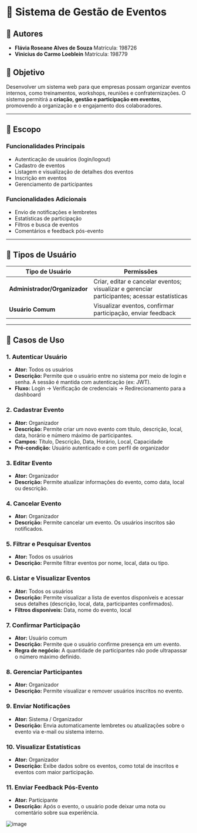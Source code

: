 # 📄 Sistema de Gestão de Eventos

## 👥 Autores

* **Flávia Roseane Alves de Souza**
  Matrícula: 198726
* **Vinicius do Carmo Loeblein**
  Matrícula: 198779

## 🎯 Objetivo

Desenvolver um sistema web para que empresas possam organizar eventos internos, como treinamentos, workshops, reuniões e confraternizações.
O sistema permitirá a **criação, gestão e participação em eventos**, promovendo a organização e o engajamento dos colaboradores.

---

## 📌 Escopo

### Funcionalidades Principais

* Autenticação de usuários (login/logout)
* Cadastro de eventos
* Listagem e visualização de detalhes dos eventos
* Inscrição em eventos
* Gerenciamento de participantes

### Funcionalidades Adicionais

* Envio de notificações e lembretes
* Estatísticas de participação
* Filtros e busca de eventos
* Comentários e feedback pós-evento

---

## 👤 Tipos de Usuário

| Tipo de Usuário               | Permissões                                                                                   |
| ----------------------------- | -------------------------------------------------------------------------------------------- |
| **Administrador/Organizador** | Criar, editar e cancelar eventos; visualizar e gerenciar participantes; acessar estatísticas |
| **Usuário Comum**             | Visualizar eventos, confirmar participação, enviar feedback                                  |

---

## 🧩 Casos de Uso

### 1. Autenticar Usuário

* **Ator:** Todos os usuários
* **Descrição:** Permite que o usuário entre no sistema por meio de login e senha. A sessão é mantida com autenticação (ex: JWT).
* **Fluxo:** Login → Verificação de credenciais → Redirecionamento para a dashboard

### 2. Cadastrar Evento

* **Ator:** Organizador
* **Descrição:** Permite criar um novo evento com título, descrição, local, data, horário e número máximo de participantes.
* **Campos:** Título, Descrição, Data, Horário, Local, Capacidade
* **Pré-condição:** Usuário autenticado e com perfil de organizador

### 3. Editar Evento

* **Ator:** Organizador
* **Descrição:** Permite atualizar informações do evento, como data, local ou descrição.

### 4. Cancelar Evento

* **Ator:** Organizador
* **Descrição:** Permite cancelar um evento. Os usuários inscritos são notificados.

### 5. Filtrar e Pesquisar Eventos

* **Ator:** Todos os usuários
* **Descrição:** Permite filtrar eventos por nome, local, data ou tipo.

### 6. Listar e Visualizar Eventos

* **Ator:** Todos os usuários
* **Descrição:** Permite visualizar a lista de eventos disponíveis e acessar seus detalhes (descrição, local, data, participantes confirmados).
* **Filtros disponíveis:** Data, nome do evento, local

### 7. Confirmar Participação

* **Ator:** Usuário comum
* **Descrição:** Permite que o usuário confirme presença em um evento.
* **Regra de negócio:** A quantidade de participantes não pode ultrapassar o número máximo definido.

### 8. Gerenciar Participantes

* **Ator:** Organizador
* **Descrição:** Permite visualizar e remover usuários inscritos no evento.

### 9. Enviar Notificações

* **Ator:** Sistema / Organizador
* **Descrição:** Envia automaticamente lembretes ou atualizações sobre o evento via e-mail ou sistema interno.

### 10. Visualizar Estatísticas

* **Ator:** Organizador
* **Descrição:** Exibe dados sobre os eventos, como total de inscritos e eventos com maior participação.

### 11. Enviar Feedback Pós-Evento

* **Ator:** Participante
* **Descrição:** Após o evento, o usuário pode deixar uma nota ou comentário sobre sua experiência.


![image](https://github.com/user-attachments/assets/1fa0c72a-4679-490f-86c3-a0151500c51f)

